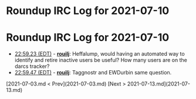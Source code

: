 # Roundup IRC Log for 2021-07-10 #
# Roundup IRC Log for 2021-07-10
* <a href="#22:59.23" id="22:59.23">22:59.23 (EDT)</a> - __[rouilj](https://github.com/rouilj)__: Heffalump, would having an automated way to identify and retire inactive users be useful?  How many users are on the darcs tracker?
* <a href="#22:59.47" id="22:59.47">22:59.47 (EDT)</a> - __[rouilj](https://github.com/rouilj)__: Taggnostr and EWDurbin same question.

<div class="inpage-footer">
[2021-07-03.md < Prev](2021-07-03.md)
[Next > 2021-07-13.md](2021-07-13.md)
</div>
